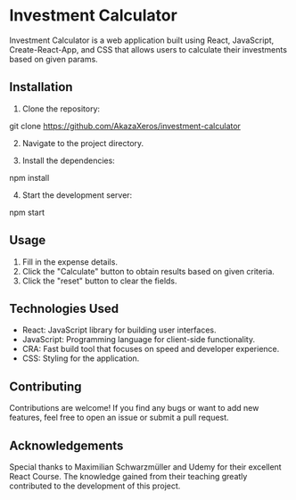 # Investment Calculator

Investment Calculator is a web application built using React, JavaScript, Create-React-App, and CSS that allows users to calculate their investments based on given params.

## Installation

1. Clone the repository:

git clone https://github.com/AkazaXeros/investment-calculator

2. Navigate to the project directory.

3. Install the dependencies:

npm install

4. Start the development server:

npm start

## Usage

1. Fill in the expense details.
2. Click the "Calculate" button to obtain results based on given criteria.
3. Click the "reset" button to clear the fields.

## Technologies Used

- React: JavaScript library for building user interfaces.
- JavaScript: Programming language for client-side functionality.
- CRA: Fast build tool that focuses on speed and developer experience.
- CSS: Styling for the application.

## Contributing

Contributions are welcome! If you find any bugs or want to add new features, feel free to open an issue or submit a pull request.

## Acknowledgements

Special thanks to Maximilian Schwarzmüller and Udemy for their excellent React Course. The knowledge gained from their teaching greatly contributed to the development of this project.
